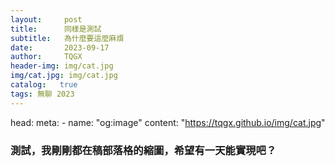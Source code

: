 ```yaml
---
layout:     post
title:      同樣是測試 
subtitle:   為什麼要這麼麻煩 
date:       2023-09-17
author:     TQGX
header-img: img/cat.jpg
img/cat.jpg: img/cat.jpg
catalog:   true
tags: 無聊 2023
---
```

head:
  meta:
    - name: "og:image"
      content: "https://tqgx.github.io/img/cat.jpg"

### 測試，我剛剛都在稿部落格的縮圖，希望有一天能實現吧？
